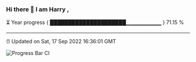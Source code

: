 ### Hi there 👋 I am Harry , 

⏳ Year progress { █████████████████████▁▁▁▁▁▁▁▁▁ } 71.15 %

---

⏰ Updated on Sat, 17 Sep 2022 16:36:01 GMT

![Progress Bar CI](https://github.com/duykhang68/duykhang68/workflows/Progress%20Bar%20CI/badge.svg)
